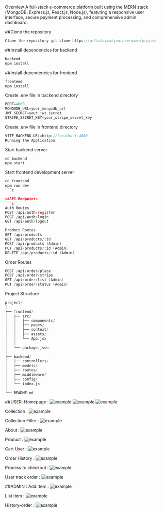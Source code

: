 Overview
A full-stack e-commerce platform built using the MERN stack (MongoDB, Express.js, React.js, Node.js), featuring a responsive user interface, secure payment processing, and comprehensive admin dashboard.

##Clone the repository
```c
Clone the repository git clone https://github.com/yourusername/project-name.git
```

##Install dependencies for backend
```c
backend
npm install
```

##Install dependencies for frontend
```c
frontend
npm install
```

Create .env file in backend directory
```c
PORT=4000
MONGODB_URL=your_mongodb_url
JWT_SECRET=your_jwt_secret
STRIPE_SECRET_KEY=your_stripe_secret_key
```

Create .env file in frontend directory
```c
VITE_BACKEND_URL=http://localhost:4000
Running the Application
```

Start backend server
```c
cd backend
npm start
```

Start frontend development server
```c
cd frontend
npm run dev
```c

##API Endpoints
```c
Auth Routes
POST /api/auth/register
POST /api/auth/login
GET /api/auth/logout
```
```c
Product Routes
GET /api/products
GET /api/products/:id
POST /api/products (Admin)
PUT /api/products/:id (Admin)
DELETE /api/products/:id (Admin)
```

Order Routes
```c
POST /api/order/place
POST /api/order/stripe
GET /api/order/list (Admin)
PUT /api/order/status (Admin)
```

Project Structure

```c
project/
│
├── frontend/
│   ├── src/
│   │   ├── components/
│   │   ├── pages/
│   │   ├── context/
│   │   ├── assets/
│   │   └── App.jsx
│   │
│   └── package.json
│
├── backend/
│   ├── controllers/
│   ├── models/
│   ├── routes/
│   ├── middleware/
│   ├── config/
│   └── index.js
│
└── README.md
```

##USER:
Homepage : 
![example](home-page.png)
![example](home-page-2.png)
![example](home-page-3.png)

Collection :
![example](collection.png)

Collection Filter :
![example](collection-filter.png)

About :
![example](about.png)

Product :
![example](products.png)

Cart User :
![example](cart.png)

Order History :
![example](order-history.png)

Process to checkout :
![example](process.png)

User track order :
![example](user-track-order.png)

##ADMIN :
Add Item :
![example](admin-add-item.png)

List Item :
![example](admin-list-item.png)

History-order :
![example](admin-history-order.png)









